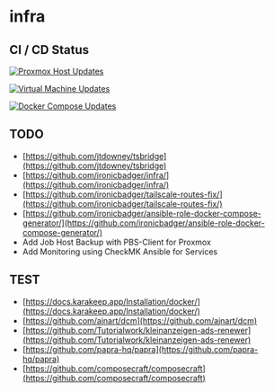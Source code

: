 # infra

## CI / CD Status

[![Proxmox Host Updates](https://github.com/thost96/infra/actions/workflows/proxmox.yml/badge.svg)](https://github.com/thost96/infra/actions/workflows/proxmox.yml)

[![Virtual Machine Updates](https://github.com/thost96/infra/actions/workflows/vms.yml/badge.svg)](https://github.com/thost96/infra/actions/workflows/vms.yml)

[![Docker Compose Updates](https://github.com/thost96/infra/actions/workflows/compose.yml/badge.svg)](https://github.com/thost96/infra/actions/workflows/compose.yml)

## TODO

- [https://github.com/jtdowney/tsbridge](https://github.com/jtdowney/tsbridge)
- [https://github.com/ironicbadger/infra/](https://github.com/ironicbadger/infra/)
- [https://github.com/ironicbadger/tailscale-routes-fix/](https://github.com/ironicbadger/tailscale-routes-fix/)
- [https://github.com/ironicbadger/ansible-role-docker-compose-generator/](https://github.com/ironicbadger/ansible-role-docker-compose-generator/)
- Add Job Host Backup with PBS-Client for Proxmox
- Add Monitoring using CheckMK Ansible for Services

## TEST

- [https://docs.karakeep.app/Installation/docker/](https://docs.karakeep.app/Installation/docker/)
- [https://github.com/ajnart/dcm](https://github.com/ajnart/dcm)
- [https://github.com/Tutorialwork/kleinanzeigen-ads-renewer](https://github.com/Tutorialwork/kleinanzeigen-ads-renewer)
- [https://github.com/papra-hq/papra](https://github.com/papra-hq/papra)
- [https://github.com/composecraft/composecraft](https://github.com/composecraft/composecraft)
